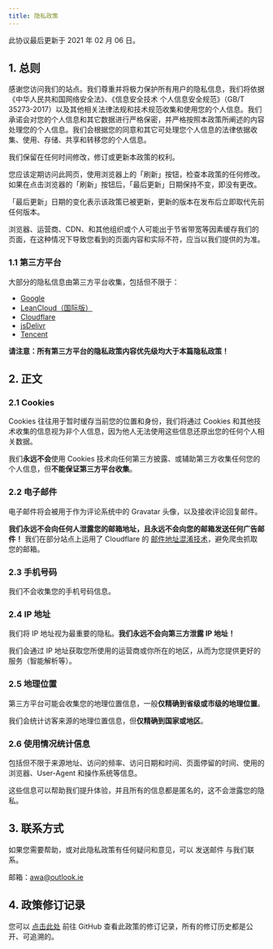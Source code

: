 ```yaml
---
title: 隐私政策
---
```


此协议最后更新于 2021 年 02 月 06 日。

## 1. 总则

感谢您访问我们的站点。我们尊重并将极力保护所有用户的隐私信息，我们将依据《中华人民共和国网络安全法》、《信息安全技术 个人信息安全规范》（GB/T 35273-2017）以及其他相关法律法规和技术规范收集和使用您的个人信息。我们承诺会对您的个人信息和其它数据进行严格保密，并严格按照本政策所阐述的内容处理您的个人信息。我们会根据您的同意和其它可处理您个人信息的法律依据收集、使用、存储、共享和转移您的个人信息。

我们保留在任何时间修改，修订或更新本政策的权利。

您应该定期访问此网页，使用浏览器上的「刷新」按钮，检查本政策的任何修改。如果在点击浏览器的「刷新」按钮后，「最后更新」日期保持不变，即没有更改。

「最后更新」日期的变化表示该政策已被更新，更新的版本在发布后立即取代先前任何版本。

浏览器、运营商、CDN、和其他组织或个人可能出于节省带宽等因素缓存我们的页面，在这种情况下导致您看到的页面内容和实际不符，应当以我们提供的为准。

### 1.1 第三方平台

大部分的隐私信息由第三方平台收集，包括但不限于：

- [Google](https://policies.google.com/technologies/product-privacy)
- [LeanCloud（国际版）](https://leancloud.app/privacy/)
- [Cloudflare](https://www.cloudflare.com/zh-cn/privacypolicy/)
- [jsDelivr](https://www.jsdelivr.com/terms/privacy-policy-jsdelivr-net)
- [Tencent](https://cloud.tencent.com/document/product/301/11470)

**请注意：所有第三方平台的隐私政策内容优先级均大于本篇隐私政策！**

## 2. 正文

### 2.1 Cookies

Cookies 往往用于暂时缓存当前您的位置和身份，我们将通过 Cookies 和其他技术收集的信息视为非个人信息，因为他人无法使用这些信息还原出您的任何个人相关数据。 

我们**永远不会**使用 Cookies 技术向任何第三方披露、或辅助第三方收集任何您的个人信息，但**不能保证第三方平台收集**。

### 2.2 电子邮件

电子邮件将会被用于作为评论系统中的 Gravatar 头像，以及接收评论回复邮件。

**我们永远不会向任何人泄露您的邮箱地址，且永远不会向您的邮箱发送任何广告邮件！** 我们在部分站点上运用了 Cloudflare 的 [邮件地址混淆技术](https://cf.record.yfun.top/cdn-cgi/scripts/5c5dd728/cloudflare-static/email-decode.min.js)，避免爬虫抓取您的邮箱。

### 2.3 手机号码

我们不会收集您的手机号码信息。

### 2.4 IP 地址

我们将 IP 地址视为最重要的隐私。**我们永远不会向第三方泄露 IP 地址！**

我们会通过 IP 地址获取您所使用的运营商或你所在的地区，从而为您提供更好的服务（智能解析等）。

### 2.5 地理位置

第三方平台可能会收集您的地理位置信息，一般**仅精确到省级或市级的地理位置**。

我们会统计访客来源的地理位置信息，但**仅精确到国家或地区**。


### 2.6 使用情况统计信息

包括但不限于来源地址、访问的频率、访问日期和时间、页面停留的时间、使用的浏览器、User-Agent 和操作系统等信息。

这些信息可以帮助我们提升体验，并且所有的信息都是匿名的，这不会泄露您的隐私。

## 3. 联系方式

如果您需要帮助，或对此隐私政策有任何疑问和意见，可以 发送邮件 与我们联系。

邮箱：awa@outlook.ie

## 4. 政策修订记录

您可以 [点击此处](https://github.com/oCoke/Privacy-Policy/commits/master/index.md) 前往 GitHub 查看此政策的修订记录，所有的修订历史都是公开、可追溯的。

